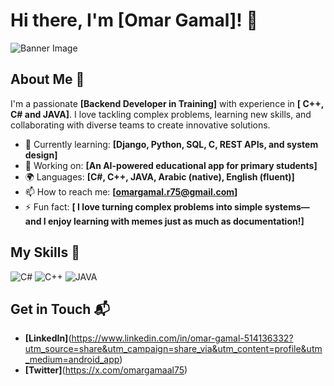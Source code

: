 # Hi there, I'm [Omar Gamal]! 👋

![Banner Image](https://github.com/user-attachments/assets/2ce84c87-cc44-4afe-af98-4b431308a9c7)





## About Me 🚀

I'm a passionate **[Backend Developer in Training]** with experience in **[ C++, C# and JAVA]**. I love tackling complex problems, learning new skills, and collaborating with diverse teams to create innovative solutions.

- 🌱 Currently learning: **[Django, Python, SQL, C, REST APIs, and system design]**
- 🔭 Working on: **[An AI-powered educational app for primary students]**
- 🌍 Languages: **[C#, C++, JAVA, Arabic (native), English (fluent)]**
- 📫 How to reach me: **[omargamal.r75@gmail.com]**
- ⚡ Fun fact: **[ I love turning complex problems into simple systems—and I enjoy learning with memes just as much as documentation!]**

## My Skills 🧠

![C#](https://img.shields.io/badge/C%23-239120?style=for-the-badge&logo=csharp&logoColor=white)
![C++](https://img.shields.io/badge/C%2B%2B-00599C?style=for-the-badge&logo=c%2B%2B&logoColor=white)
![JAVA](https://img.shields.io/badge/Java-ED8B00?style=flat&logo=openjdk&logoColor=white)



## Get in Touch 📬

- **[LinkedIn]**(https://www.linkedin.com/in/omar-gamal-514136332?utm_source=share&utm_campaign=share_via&utm_content=profile&utm_medium=android_app)
- **[Twitter]**(https://x.com/omargamaal75)


